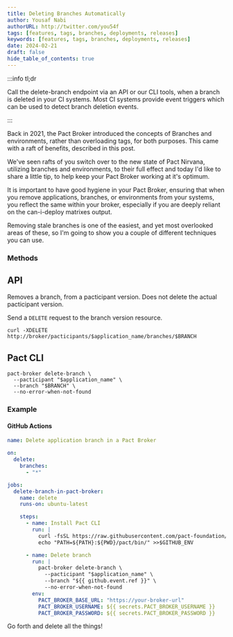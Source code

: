 ```yaml
---
title: Deleting Branches Automatically
author: Yousaf Nabi
authorURL: http://twitter.com/you54f
tags: [features, tags, branches, deployments, releases]
keywords: [features, tags, branches, deployments, releases]
date: 2024-02-21
draft: false
hide_table_of_contents: true
---
```


:::info tl&semi;dr

Call the delete-branch endpoint via an API or our CLI tools, when a branch is deleted in your CI systems. Most CI systems provide event triggers which can be used to detect branch deletion events.

:::

Back in 2021, the Pact Broker introduced the concepts of Branches and environments, rather than overloading tags, for both purposes. This came with a raft of benefits, described in this post.

We've seen rafts of you switch over to the new state of Pact Nirvana, utilizing branches and environments, to their full effect and today I'd like to share a little tip, to help keep your Pact Broker working at it's optimum.

It is important to have good hygiene in your Pact Broker, ensuring that when you remove applications, branches, or environments from your systems, you reflect the same within your broker, especially if you are deeply reliant on the can-i-deploy matrixes output.

Removing stale branches is one of the easiest, and yet most overlooked areas of these, so I'm going to show you a couple of different techniques you can use.

### Methods

## API

Removes a branch, from a pacticipant version. Does not delete the actual pacticipant version.

Send a `DELETE` request to the branch version resource.

    curl -XDELETE http://broker/pacticipants/$application_name/branches/$BRANCH

## Pact CLI

    pact-broker delete-branch \
      --pacticipant "$application_name" \
      --branch "$BRANCH" \
      --no-error-when-not-found

### Example

#### GitHub Actions


```yaml
name: Delete application branch in a Pact Broker

on:
  delete:
    branches:
      - "*"

jobs:
  delete-branch-in-pact-broker:
    name: delete
    runs-on: ubuntu-latest

    steps:
      - name: Install Pact CLI
        run: |
          curl -fsSL https://raw.githubusercontent.com/pact-foundation/pact-ruby-standalone/master/install.sh | sh
          echo "PATH=${PATH}:${PWD}/pact/bin/" >>$GITHUB_ENV

      - name: Delete branch
        run: |
          pact-broker delete-branch \
            --pacticipant "$application_name" \
            --branch "${{ github.event.ref }}" \
            --no-error-when-not-found
        env:
          PACT_BROKER_BASE_URL: "https://your-broker-url"
          PACT_BROKER_USERNAME: ${{ secrets.PACT_BROKER_USERNAME }}
          PACT_BROKER_PASSWORD: ${{ secrets.PACT_BROKER_PASSWORD }}

```

Go forth and delete all the things!